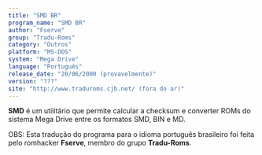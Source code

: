 ```yaml
---
title: "SMD BR"
program_name: "SMD BR"
author: "Fserve"
group: "Tradu-Roms"
category: "Outros"
platform: "MS-DOS"
system: "Mega Drive"
language: "Português"
release_date: "20/06/2000 (provavelmente)"
version: "???"
site: "http://www.traduroms.cjb.net/ (fora do ar)"
---
```

<b>SMD</b> é um utilitário que permite calcular a checksum e converter ROMs do sistema Mega Drive entre os formatos SMD, BIN e MD.

OBS: Esta tradução do programa para o idioma português brasileiro foi feita pelo romhacker <b>Fserve</b>, membro do grupo <b>Tradu-Roms</b>.
